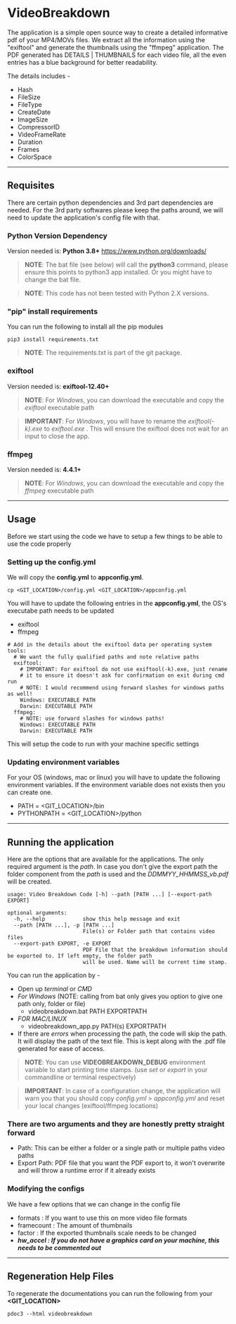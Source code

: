 # VideoBreakdown

The application is a simple open source way to create a detailed informative pdf of your MP4/MOVs files. We extract all the information using the "exiftool" and generate the thumbnails using the "ffmpeg" application. The PDF generated has DETAILS | THUMBNAILS for each video file, all the even entries has a blue background for better readability. 

The details includes -
 - Hash
 - FileSize
 - FileType
 - CreateDate
 - ImageSize
 - CompressorID
 - VideoFrameRate
 - Duration
 - Frames
 - ColorSpace

---

## Requisites
There are certain python dependencies and 3rd part dependencies are needed. For the 3rd party softwares please keep the paths around, we will need to update the application's config file with that.

### Python Version Dependency
Version needed is: **Python 3.8+**
https://www.python.org/downloads/

> **NOTE**: The bat file (see below) will call the **python3** command, please ensure this points to python3 app installed. Or you might have to change the bat file.

> **NOTE**: This code has not been tested with Python 2.X versions.

### "pip" install requirements
You can run the following to install all the pip modules
```
pip3 install requirements.txt
```

> **NOTE**: The requirements.txt is part of the git package.

### exiftool
Version needed is: **exiftool-12.40+**

> **NOTE**: For *Windows*, you can download the executable and copy the *exiftool* executable path

> **IMPORTANT**: For *Windows*, you will have to rename the *exiftool(-k).exe* to *exiftool.exe* . This will ensure the exiftool does not wait for an input to close the app.

### ffmpeg
Version needed is: **4.4.1+**

> **NOTE**: For *Windows*, you can download the executable and copy the *ffmpeg* executable path

---

## Usage
Before we start using the code we have to setup a few things to be able to use the code properly

### Setting up the config.yml

We will copy the **config.yml** to **appconfig.yml**.
```
cp <GIT_LOCATION>/config.yml <GIT_LOCATION>/appconfig.yml
```
You will have to update the following entries in the **appconfig.yml**, the OS's executabe path needs to be updated
- exiftool 
- ffmpeg
```
# Add in the details about the exiftool data per operating system
tools:
  # We want the fully qualified paths and note relative paths
  exiftool:
    # IMPORTANT: For exiftool do not use exiftool(-k).exe, just rename
    # it to ensure it doesn't ask for confirmation on exit during cmd run
    # NOTE: I would recommend using forward slashes for windows paths as well!
    Windows: EXECUTABLE PATH
    Darwin: EXECUTABLE PATH
  ffmpeg:
    # NOTE: use forward slashes for windows paths!
    Windows: EXECUTABLE PATH
    Darwin: EXECUTABLE PATH
```
This will setup the code to run with your machine specific settings

### Updating environment variables

For your OS (windows, mac or linux) you will have to update the following environment variables. If the environment variable does not exists then you can create one.
 - PATH = <GIT_LOCATION>/bin
 - PYTHONPATH = <GIT_LOCATION>/python

---

## Running the application
Here are the options that are available for the applications. The only required argument is the *path*. In case you don't give the export path the folder component from the *path* is used and the *DDMMYY_HHMMSS_vb.pdf* will be created. 
```
usage: Video Breakdown Code [-h] --path [PATH ...] [--export-path EXPORT]

optional arguments:
  -h, --help            show this help message and exit
  --path [PATH ...], -p [PATH ...]
                        File(s) or Folder path that contains video files
  --export-path EXPORT, -e EXPORT
                        PDF File that the breakdown information should be exported to. If left empty, the folder path
                        will be used. Name will be current time stamp.
```

You can run the application by - 
 - Open up *terminal* or *CMD*
 - *For Windows* (NOTE: calling from bat only gives you option to give one path only, folder or file)
     - videobreakdown.bat PATH EXPORTPATH
 - *FOR MAC/LINUX*
     - videobreakdown_app.py PATH(s) EXPORTPATH
 - If there are *errors* when processing the path, the code will skip the path. It will display the path 
   of the text file. This is kept along with the .pdf file generated for ease of access.

> **NOTE**: You can use **VIDEOBREAKDOWN_DEBUG** environment variable to start printing time stamps. (use *set* or *export* in your commandline or terminal respectively)

> **IMPORTANT**: In case of a configuration change, the application will warn you that you should copy *config.yml* > *appconfig.yml* and reset your local changes (exiftool/ffmpeg locations)

### There are two arguments and they are honestly pretty straight forward
 - Path: This can be either a folder or a single path or multiple paths video paths
 - Export Path: PDF file that you want the PDF export to, it won't overwrite and will throw a runtime error if it already exists

### Modifying the configs
We have a few options that we can change in the config file
- formats : If you want to use this on more video file formats
- framecount : The amount of thumbnails 
- factor : If the exported thumbnails scale needs to be changed
- ***hw_accel : If you do not have a graphics card on your machine, this needs to be commented out***

---

## Regeneration Help Files
To regenerate the documentations you can run the following from your **<GIT_LOCATION>**
```
pdoc3 --html videobreakdown
```
